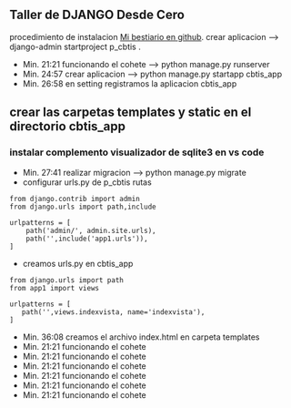 ## Taller de DJANGO Desde Cero

procedimiento de instalacion [Mi bestiario en github](https://pages.github.com/).
crear aplicacion  --> django-admin startproject  p_cbtis .
- Min. 21:21  funcionando el cohete  --> python manage.py runserver
- Min. 24:57  crear aplicacion --> python manage.py startapp cbtis_app
- Min. 26:58  en setting registramos la aplicacion cbtis_app
## crear las carpetas templates y static en el directorio cbtis_app
### instalar complemento visualizador de sqlite3 en vs code
- Min. 27:41  realizar migracion --> python manage.py migrate
- configurar urls.py de p_cbtis rutas
```
from django.contrib import admin
from django.urls import path,include

urlpatterns = [
    path('admin/', admin.site.urls),
    path('',include('app1.urls')),
]
```
- creamos urls.py en cbtis_app
```
from django.urls import path
from app1 import views

urlpatterns = [
   path('',views.indexvista, name='indexvista'),
]
```
- Min. 36:08  creamos el archivo index.html en carpeta templates
- Min. 21:21  funcionando el cohete
- Min. 21:21  funcionando el cohete
- Min. 21:21  funcionando el cohete
- Min. 21:21  funcionando el cohete
- Min. 21:21  funcionando el cohete
- Min. 21:21  funcionando el cohete

